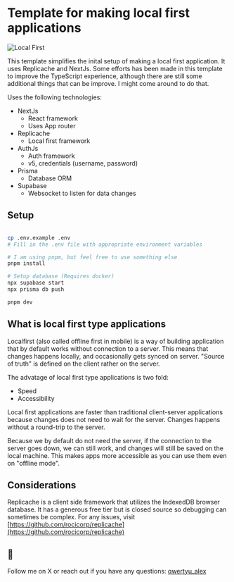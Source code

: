 # Template for making local first applications

![Local First](https://github.com/qwertyu-alex/comma-replicache-template/assets/10188306/cc38e23b-d5cc-4420-971c-d68699b91602)

This template simplifies the inital setup of making a local first application.
It uses Replicache and NextJs. Some efforts has been made in this template to improve the TypeScript experience, although there are still some additional things that can be improve. I might come around to do that. 

Uses the following technologies:
- NextJs
    - React framework
    - Uses App router
- Replicache
    - Local first framework
- AuthJs
    - Auth framework
    - v5, credentials (username, password)
- Prisma
    - Database ORM
- Supabase
    - Websocket to listen for data changes

## Setup

```sh

cp .env.example .env
# Fill in the .env file with appropriate environment variables

# I am using pnpm, but feel free to use something else
pnpm install

# Setup database (Requires docker)
npx supabase start
npx prisma db push

pnpm dev
```

## What is local first type applications
Localfirst (also called offline first in mobile) is a way of building application that by default works without connection to a server. This means that changes happens locally, and occasionally gets synced on server. "Source of truth" is defined on the client rather on the server. 

The advatage of local first type applications is two fold:
- Speed
- Accessibility

Local first applications are faster than traditional client-server applications because changes does not need to wait for the server. Changes happens without a round-trip to the server. 

Because we by default do not need the server, if the connection to the server goes down, we can still work, and changes will still be saved on the local machine. This makes apps more accessible as you can use them even on "offline mode". 

## Considerations
Replicache is a client side framework that utilizes the IndexedDB browser database. 
It has a generous free tier but is closed source so debugging can sometimes be complex.
For any issues, visit [https://github.com/rocicorp/replicache](https://github.com/rocicorp/replicache)


## 🧐
Follow me on X or reach out if you have any questions:
[qwertyu_alex](https://twitter.com/qwertyu_alex)
